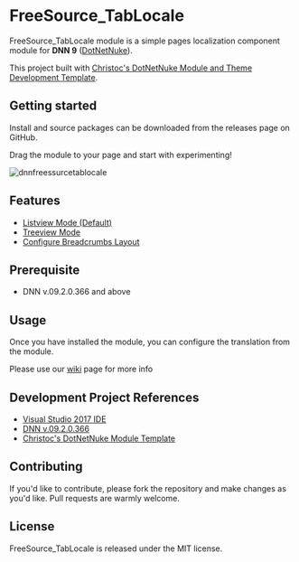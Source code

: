 # FreeSource_TabLocale

FreeSource_TabLocale module is a simple pages localization component module for **DNN 9** ([DotNetNuke](https://github.com/dnnsoftware)).

This project built with [Christoc's DotNetNuke Module and Theme Development Template](https://github.com/ChrisHammond/DNNTemplates).

## Getting started

Install and source packages can be downloaded from the releases page on GitHub.

Drag the module to your page and start with experimenting!

![dnnfreessurcetablocale](https://user-images.githubusercontent.com/3435332/44077104-1d5b986c-9fd5-11e8-9aff-5ae8ff240fa6.gif)

## Features

- [Listview Mode (Default)](https://user-images.githubusercontent.com/3435332/44395951-072a5300-a56e-11e8-90f3-3ff48cc272a2.GIF)
- [Treeview Mode](https://user-images.githubusercontent.com/3435332/44395723-5b810300-a56d-11e8-8404-eebdfb6dc34b.GIF)
- [Configure Breadcrumbs Layout](https://user-images.githubusercontent.com/3435332/44395952-072a5300-a56e-11e8-9aba-5194132b3683.GIF)

## Prerequisite

- DNN v.09.2.0.366 and above

## Usage

Once you have installed the module, you can configure the translation from the module.

Please use our [wiki](https://github.com/nicholashew/DnnFreeSourceTabLocale/wiki) page for more info
		
## Development Project References

- [Visual Studio 2017 IDE](https://visualstudio.microsoft.com/downloads/)
- [DNN v.09.2.0.366](https://github.com/dnnsoftware/Dnn.Platform/releases/tag/v9.2.0)
- [Christoc's DotNetNuke Module Template](https://github.com/ChrisHammond/DNNTemplates)

## Contributing

If you'd like to contribute, please fork the repository and make changes as you'd like. Pull requests are warmly welcome.

## License

FreeSource_TabLocale is released under the MIT license.

